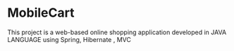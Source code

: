 # MobileCart
This project is a web-based online shopping application developed in JAVA LANGUAGE using 
Spring, Hibernate , MVC 
